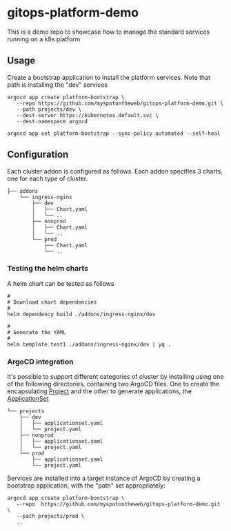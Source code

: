 # gitops-platform-demo
This is a demo repo to showcase how to manage the standard services running on a k8s platform

## Usage

Create a bootstrap application to install the platform services. Note that path is installing the "dev" services

```
argocd app create platform-bootstrap \
   --repo https://github.com/myspotontheweb/gitops-platform-demo.git \
   --path projects/dev \
   --dest-server https://kubernetes.default.svc \
   --dest-namespace argocd

argocd app set platform-bootstrap --sync-policy automated --self-heal
```

## Configuration

Each cluster addon is configured as follows. Each addon specifies 3 charts, one for each type of cluster.

```
├── addons
    └── ingress-nginx
        ├── dev
        │   ├── Chart.yaml
        │   └── ..
        ├── nonprod
        │   ├── Chart.yaml
        │   └── ..
        └── prod
            ├── Chart.yaml
            └── ..
```

### Testing the helm charts

A helm chart can be tested as follows

```
#
# Download chart dependencies
#
helm dependency build ./addons/ingress-nginx/dev

#
# Generate the YAML
#
helm template test1 ./addons/ingress-nginx/dev | yq .
```

### ArgoCD integration

It's possible to support different categories of cluster by installing using one of the following directories, containing two ArgoCD files. One to create the encapsulating [Project](https://argo-cd.readthedocs.io/en/stable/operator-manual/declarative-setup/#projects) and the other to generate applications, the [ApplicationSet](https://argo-cd.readthedocs.io/en/stable/operator-manual/applicationset/)

```
└── projects
    ├── dev
    │   ├── applicationset.yaml
    │   └── project.yaml
    ├── nonprod
    │   ├── applicationset.yaml
    │   └── project.yaml
    └── prod
        ├── applicationset.yaml
        └── project.yaml
```

Services are installed into a target instance of ArgoCD by creating a bootstrap application, with the "path" set appropriately:

```
argocd app create platform-bootstrap \
   --repo  https://github.com/myspotontheweb/gitops-platform-demo.git \
   --path projects/prod \
   ..
```
